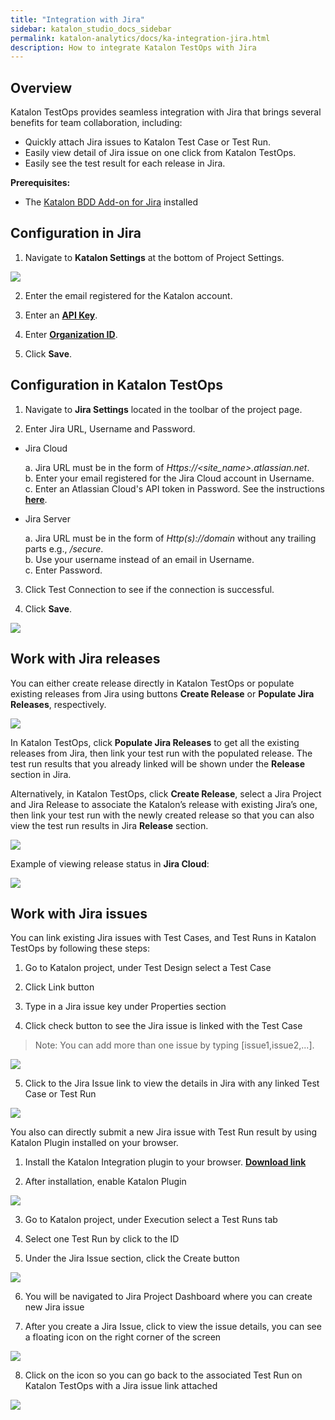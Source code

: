 ```yaml
---
title: "Integration with Jira" 
sidebar: katalon_studio_docs_sidebar
permalink: katalon-analytics/docs/ka-integration-jira.html 
description: How to integrate Katalon TestOps with Jira
---
```

## Overview

Katalon TestOps provides seamless integration with Jira that brings several benefits for team collaboration, including:
* Quickly attach Jira issues to Katalon Test Case or Test Run.
* Easily view detail of Jira issue on one click from Katalon TestOps.
* Easily see the test result for each release in Jira.

**Prerequisites:**
* The [Katalon BDD Add-on for Jira](https://docs.katalon.com/katalon-studio/docs/BDD-field-jira-cloud.html#install-and-use-katalon-bdd-custom-field-in-jira-cloud) installed 

## Configuration in Jira

1. Navigate to **Katalon Settings** at the bottom of Project Settings.

![](https://github.com/katalon-studio/docs-images/raw/master/katalon-analytics/docs/jira-ka-configure/1-jira-ka-config.png)

2. Enter the email registered for the Katalon account.

3. Enter an **[API Key](https://docs.katalon.com/katalon-analytics/docs/api-key.html)**.

4. Enter **[Organization ID](https://docs.katalon.com/katalon-analytics/docs/getting-started.html)**.

5. Click **Save**.

## Configuration in Katalon TestOps

1. Navigate to **Jira Settings** located in the toolbar of the project page.

2. Enter Jira URL, Username and Password.

* Jira Cloud

    a. Jira URL must be in the form of _Https://<site_name>.atlassian.net_.\
    b. Enter your email registered for the Jira Cloud account in Username.\
    c. Enter an Atlassian Cloud's API token in Password. See the instructions **[here](https://confluence.atlassian.com/cloud/api-tokens-938839638.html)**.

* Jira Server

    a. Jira URL must be in the form of _Http(s)://domain_ without any trailing parts e.g., _/secure_.\
    b. Use your username instead of an email in Username.\
    c. Enter Password.

3. Click Test Connection to see if the connection is successful.

4. Click **Save**.

![](https://github.com/katalon-studio/docs-images/blob/master/katalon-analytics/docs/jira-ka-configure/2-jira-ka-config.JPG)

## Work with Jira releases

You can either create release directly in Katalon TestOps or populate existing releases from Jira using buttons **Create Release** or **Populate Jira Releases**, respectively.

![](https://github.com/katalon-studio/docs-images/blob/master/katalon-analytics/docs/jira-ka-configure/ka-create-release.JPG)

In Katalon TestOps, click **Populate Jira Releases** to get all the existing releases from Jira, then link your test run with the populated release. The test run results that you already linked will be shown under the **Release** section in Jira.

Alternatively, in Katalon TestOps, click **Create Release**, select a Jira Project and Jira Release to associate the Katalon’s release with existing Jira’s one, then link your test run with the newly created release so that you can also view the test run results in Jira **Release** section.

![](https://github.com/katalon-studio/docs-images/blob/master/katalon-analytics/docs/jira-ka-configure/ka-create-release-2.JPG)

Example of viewing release status in **Jira Cloud**:

![](https://github.com/katalon-studio/docs-images/blob/master/katalon-analytics/docs/jira-ka-configure/jira-release-result-example.JPG)


## Work with Jira issues

You can link existing Jira issues with Test Cases, and Test Runs in Katalon TestOps by following these steps:
1. Go to Katalon project, under Test Design select a Test Case

2. Click Link button

3. Type in a Jira issue key under Properties section

4. Click check button to see the Jira issue is linked with the Test Case

> Note: You can add more than one issue by typing [issue1,issue2,...].

![](https://github.com/katalon-studio/docs-images/blob/master/katalon-analytics/docs/jira-ka-configure/ka-link-jira-issue-with-test-case.JPG)

5. Click to the Jira Issue link to view the details in Jira with any linked Test Case or Test Run

![](https://github.com/katalon-studio/docs-images/blob/master/katalon-analytics/docs/jira-ka-configure/jira-issue-detail-with-linked-test-case.JPG)

You also can directly submit a new Jira issue with Test Run result by using Katalon Plugin installed on your browser.

1. Install the Katalon Integration plugin to your browser. **[Download link](https://chrome.google.com/webstore/detail/katalon-integration/cechonbcopffiimhnkgghckbgipciedg)**

2. After installation, enable Katalon Plugin

![](https://github.com/katalon-studio/docs-images/blob/master/katalon-analytics/docs/jira-ka-configure/katalon-plugin-installed.JPG)

3. Go to Katalon project, under Execution select a Test Runs tab

4. Select one Test Run by click to the ID

5. Under the Jira Issue section, click the Create button


![](https://github.com/katalon-studio/docs-images/blob/master/katalon-analytics/docs/jira-ka-configure/ka-create-jira-issue.JPG)

6. You will be navigated to Jira Project Dashboard where you can create new Jira issue

7. After you create a Jira Issue, click to view the issue details, you can see a floating icon on the right corner of the screen

![](https://github.com/katalon-studio/docs-images/blob/master/katalon-analytics/docs/jira-ka-configure/jira-issue-detail-with-floating-katalon-icon.JPG)

8. Click on the icon so you can go back to the associated Test Run on Katalon TestOps with a Jira issue link attached

![](https://github.com/katalon-studio/docs-images/blob/master/katalon-analytics/docs/jira-ka-configure/ka-linked-jira-issue-with-test-execution.JPG)
